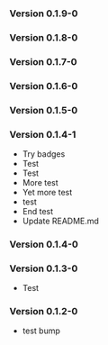 ### Version 0.1.9-0

### Version 0.1.8-0

### Version 0.1.7-0

### Version 0.1.6-0

### Version 0.1.5-0

### Version 0.1.4-1
- Try badges
- Test
- Test
- More test
- Yet more test
- test
- End test
- Update README.md

### Version 0.1.4-0

### Version 0.1.3-0
- Test

### Version 0.1.2-0

- test bump
